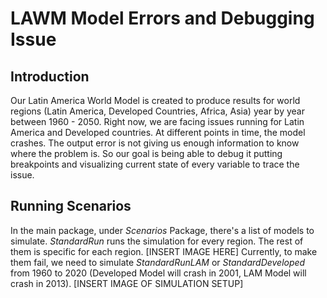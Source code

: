 # LAWM Model Errors and Debugging Issue
## Introduction
Our Latin America World Model is created to produce results for world regions (Latin America, Developed Countries, Africa, Asia) year by year between 1960 - 2050.
Right now, we are facing issues running for Latin America and Developed countries. At different points in time, the model crashes. The output error is not giving us enough information to know where the problem is.
So our goal is being able to debug it putting breakpoints and visualizing current state of every variable to trace the issue.

## Running Scenarios
In the main package, under *Scenarios* Package, there's a list of models to simulate. *StandardRun* runs the simulation for every region. The rest of them is specific for each region.
[INSERT IMAGE HERE]
Currently, to make them fail, we need to simulate *StandardRunLAM* or *StandardDeveloped* from 1960 to 2020 (Developed Model will crash in 2001, LAM Model will crash in 2013).
[INSERT IMAGE OF SIMULATION SETUP]
